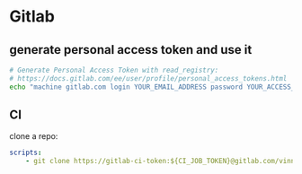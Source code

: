 # Gitlab

## generate personal access token and use it

```sh
# Generate Personal Access Token with read_registry:
# https://docs.gitlab.com/ee/user/profile/personal_access_tokens.html
echo "machine gitlab.com login YOUR_EMAIL_ADDRESS password YOUR_ACCESS_TOKEN" >> ~/.netrc
```

## CI

clone a repo:

```yml
scripts:
    - git clone https://gitlab-ci-token:${CI_JOB_TOKEN}@gitlab.com/vinnter/pyro/firectrl-core.git
```
